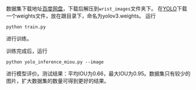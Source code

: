数据集下载地址[百度网盘]()，下载后解压到`wrist_images`文件夹下。
在[YOLO](https://pjreddie.com/darknet/yolo/)下载一个weights文件，放在跟目录下，命名为yolov3.weights。
运行
~~~
python train.py
~~~
进行训练。

训练完成后，运行
~~~
python yolo_inference_miou.py --image
~~~
进行模型评价。测试结果：平均IOU为0.66，最大IOU为0.95。数据集只有较少的图片，扩大数据集的数量可得到更好的结果。